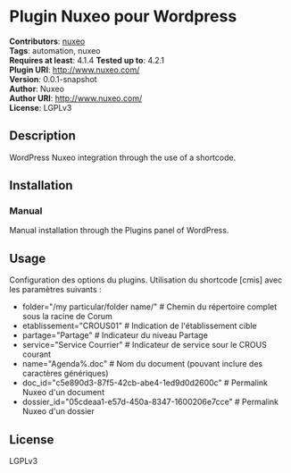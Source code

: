 # Plugin Nuxeo pour Wordpress

**Contributors**:       [nuxeo](http://www.nuxeo.com/)  
**Tags**:               automation, nuxeo  
**Requires at least**:  4.1.4
**Tested up to**:       4.2.1  
**Plugin URI**:         http://www.nuxeo.com/  
**Version**:            0.0.1-snapshot  
**Author**:             Nuxeo  
**Author URI**:         http://www.nuxeo.com/  
**License**:            LGPLv3  

## Description

WordPress Nuxeo integration through the use of a shortcode.

## Installation

### Manual

Manual installation through the Plugins panel of WordPress.

## Usage

Configuration des options du plugins.
Utilisation du shortcode [cmis] avec les paramètres suivants :
* folder="/my particular/folder name/" 				# Chemin du répertoire complet sous la racine de Corum
* etablissement="CROUS01"   						# Indication de l'établissement cible
* partage="Partage"                					# Indicateur du niveau Partage
* service="Service Courrier"						# Indicateur de service sour le CROUS courant
* name="Agenda%.doc"            					# Nom du document (pouvant inclure des caractères génériques)
* doc_id="c5e890d3-87f5-42cb-abe4-1ed9d0d2600c"		# Permalink Nuxeo d'un document
* dossier_id="05cdeaa1-e57d-450a-8347-1600206e7cce"	# Permalink Nuxeo d'un dossier

## License

LGPLv3